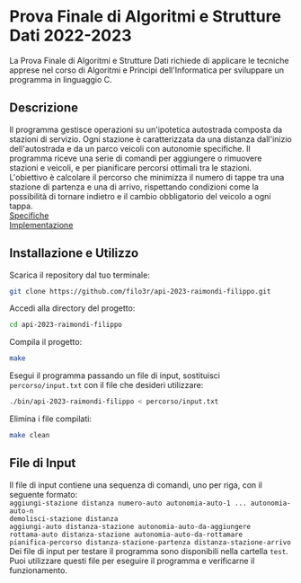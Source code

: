 # Prova Finale di Algoritmi e Strutture Dati 2022-2023
La Prova Finale di Algoritmi e Strutture Dati richiede di applicare le tecniche apprese nel corso di Algoritmi e Principi dell'Informatica per sviluppare un programma in linguaggio C.
## Descrizione
Il programma gestisce operazioni su un'ipotetica autostrada composta da stazioni di servizio. Ogni stazione è caratterizzata da una distanza dall'inizio dell'autostrada e da un parco veicoli con autonomie specifiche. Il programma riceve una serie di comandi per aggiungere o rimuovere stazioni e veicoli, e per pianificare percorsi ottimali tra le stazioni.  
L'obiettivo è calcolare il percorso che minimizza il numero di tappe tra una stazione di partenza e una di arrivo, rispettando condizioni come la possibilità di tornare indietro e il cambio obbligatorio del veicolo a ogni tappa.  
[Specifiche](specifiche/SpecificheProgetto_2022-2023.pdf)  
[Implementazione](specifiche/ImplementazioneProgetto_2022-2023.pdf)  
## Installazione e Utilizzo
Scarica il repository dal tuo terminale:  
```bash
git clone https://github.com/filo3r/api-2023-raimondi-filippo.git
```
Accedi alla directory del progetto:  
```bash  
cd api-2023-raimondi-filippo
```
Compila il progetto:  
```bash  
make
```
Esegui il programma passando un file di input, sostituisci `percorso/input.txt` con il file che desideri utilizzare:  
```bash  
./bin/api-2023-raimondi-filippo < percorso/input.txt
```
Elimina i file compilati:  
```bash
make clean
```
## File di Input
Il file di input contiene una sequenza di comandi, uno per riga, con il seguente formato:  
`aggiungi-stazione distanza numero-auto autonomia-auto-1 ... autonomia-auto-n`  
`demolisci-stazione distanza`  
`aggiungi-auto distanza-stazione autonomia-auto-da-aggiungere`  
`rottama-auto distanza-stazione autonomia-auto-da-rottamare`  
`pianifica-percorso distanza-stazione-partenza distanza-stazione-arrivo`  
Dei file di input per testare il programma sono disponibili nella cartella `test`.  
Puoi utilizzare questi file per eseguire il programma e verificarne il funzionamento.

